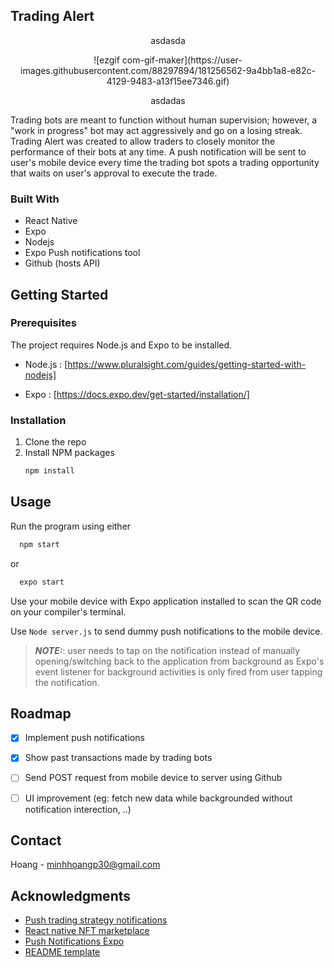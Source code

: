
## Trading Alert
<div align="center">
<p>asdasda</p>
![ezgif com-gif-maker](https://user-images.githubusercontent.com/88297894/181256562-9a4bb1a8-e82c-4129-9483-a13f15ee7346.gif)
<p>asdadas</p>
</div>
 
Trading bots are meant to function without human supervision; however, a "work in progress" bot may act aggressively and go on a losing streak. Trading Alert was created to allow traders to closely monitor the performance of their bots at any time. A push notification will be sent to user's mobile device every time the trading bot spots a trading opportunity that waits on user's approval to execute the trade. 


### Built With

* React Native
* Expo
* Nodejs 
* Expo Push notifications tool
* Github (hosts API)


<!-- GETTING STARTED -->
## Getting Started

### Prerequisites

The project requires Node.js and Expo to be installed. 

* Node.js : [https://www.pluralsight.com/guides/getting-started-with-nodejs]

* Expo : [https://docs.expo.dev/get-started/installation/]



### Installation

1. Clone the repo
2. Install NPM packages
   ```sh
   npm install
   ```



<!-- USAGE EXAMPLES -->
## Usage

Run the program using either  
 ```sh
   npm start
   ```
or 
 ```sh
   expo start
   ```

Use your mobile device with Expo application installed to scan the QR code on your compiler's terminal. 

Use `Node server.js` to send dummy push notifications to the mobile device. 

> **_NOTE:_**: user needs to tap on the notification instead of manually opening/switching back to the application from background as Expo's event listener for background activities is only fired from user tapping the notification.

<!-- ROADMAP -->
## Roadmap

- [x] Implement push notifications 
- [x] Show past transactions made by trading bots
- [ ] Send POST request from mobile device to server using Github  
- [ ] UI improvement (eg: fetch new data while backgrounded without notification interection, ..)


<!-- CONTACT -->
## Contact

Hoang - minhhoangp30@gmail.com


<!-- ACKNOWLEDGMENTS -->
## Acknowledgments

* [Push trading strategy notifications](https://medium.com/bitfinex/tutorial-push-trading-strategy-notifications-to-your-mobile-b2f725a2d4c7)
* [React native NFT marketplace](https://github.com/adrianhajdin/react-native-nft-marketplace)
* [Push Notifications Expo](https://docs.expo.dev/push-notifications/overview/)
* [README template](https://github.com/othneildrew/Best-README-Template)
